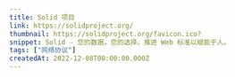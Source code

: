 ```yaml
---
title: Solid 项目
link: https://solidproject.org/
thumbnail: https://solidproject.org/favicon.ico?
snippet: Solid - 您的数据，您的选择。推进 Web 标准以赋能于人。
tags: ["网络协议"]
createdAt: 2022-12-08T00:00:00.000Z
---
```

